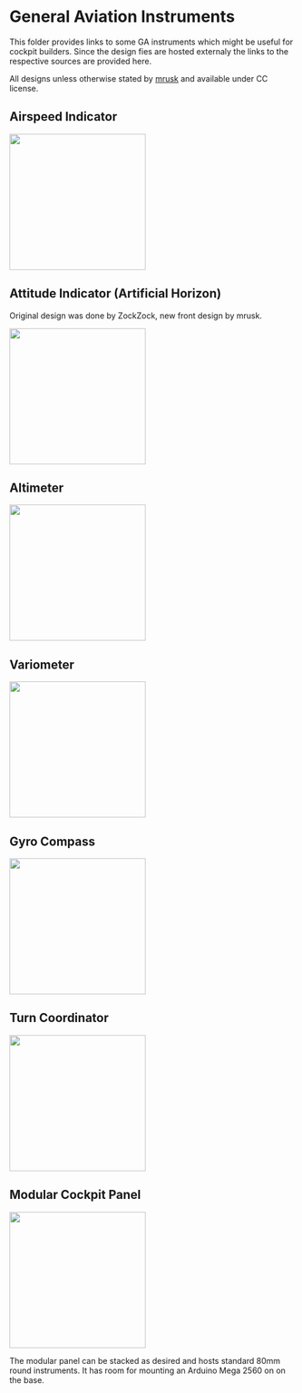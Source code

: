 # General Aviation Instruments

This folder provides links to some GA instruments which might be useful for cockpit builders. Since the design fies are hosted externaly the links to the respective sources are provided here.

All designs unless otherwise stated by [mrusk](https://github.com/MartinRusk) and available under CC license.

## Airspeed Indicator

[<img src="https://media.printables.com/media/prints/338749/images/2895152_7e8286f3-8aad-447d-968b-1769253758c9/thumbs/cover/640x480/png/speed-indicator.webp" width="240"/>](https://www.printables.com/de/model/338749-airspeed-indicator-for-flight-simulation)

## Attitude Indicator (Artificial Horizon)

Original design was done by ZockZock, new front design by mrusk.

[<img src="https://media.printables.com/media/prints/329975/images/2840085_50e7fa0f-8538-44bb-926f-a8d9b8f6b897/thumbs/cover/640x480/jpg/20221202_201658.webp" width="240"/>](https://www.printables.com/de/model/329975-attitude-indicator-for-flight-simulation)

## Altimeter

[<img src="https://media.printables.com/media/prints/341603/images/2930247_a2bd7d50-75b7-4881-a535-54c5420877d6/thumbs/cover/640x480/png/altitude-indicator.webp" width="240"/>](https://www.printables.com/de/model/341603-altimeter-for-flight-simulation)

## Variometer

[<img src="https://media.printables.com/media/prints/338636/images/2894370_575147c5-8f59-43df-9d2b-a04d1a30f9d0/thumbs/cover/640x480/png/variometer.webp" width="240"/>](https://www.printables.com/de/model/338636-variometer-for-flight-simulation
)

## Gyro Compass

[<img src="https://media.printables.com/media/prints/356101/images/
3021735_739b0f9d-7e92-49bc-84ad-a8304632d21a/thumbs/cover/640x480/png/gyro.webp" width="240"/>](https://www.printables.com/de/model/356101-gyro-compass-for-flight-simulation)

## Turn Coordinator

[<img src="https://media.printables.com/media/prints/357184/images/3027156_62ead179-77d7-455e-a7d5-53b040a9e8b3/thumbs/cover/640x480/png/turn_coordinator_2023-jan-02_10-01-09pm-000_customizedview24757933051.webp" width="240"/>](https://www.printables.com/de/model/357184-turn-coordinator-for-flight-simulation)

## Modular Cockpit Panel

[<img src="https://media.printables.com/media/prints/348187/images/3076753_cb8e0f46-84cc-4470-b7a6-812b5d25d089/thumbs/cover/640x480/png/54d6be09-1216-4350-aa44-b3f301a4ea8d.webp" width="240"/>](https://www.printables.com/de/model/348187-modular-cockpit-panel-for-flight-simulation)

The modular panel can be stacked as desired and hosts standard 80mm round instruments. It has room for mounting an Arduino Mega 2560 on on the base.
